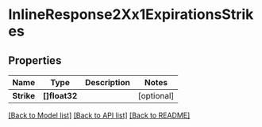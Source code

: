 # InlineResponse2Xx1ExpirationsStrikes

## Properties

Name | Type | Description | Notes
------------ | ------------- | ------------- | -------------
**Strike** | **[]float32** |  | [optional] 

[[Back to Model list]](../README.md#documentation-for-models) [[Back to API list]](../README.md#documentation-for-api-endpoints) [[Back to README]](../README.md)


